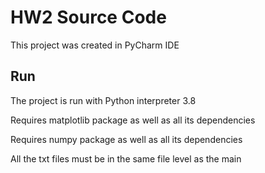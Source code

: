# HW2 Source Code

This project was created in PyCharm IDE

## Run

The project is run with Python interpreter 3.8

Requires matplotlib package as well as all its dependencies

Requires numpy package as well as all its dependencies

All the txt files must be in the same file level as the main
